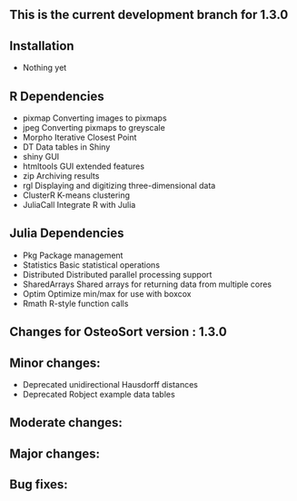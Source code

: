## This is the current development branch for 1.3.0

## Installation
* Nothing yet

## R Dependencies
* pixmap            Converting images to pixmaps
* jpeg              Converting pixmaps to greyscale
* Morpho            Iterative Closest Point
* DT                Data tables in Shiny
* shiny             GUI
* htmltools         GUI extended features
* zip               Archiving results
* rgl               Displaying and digitizing three-dimensional data
* ClusterR          K-means clustering
* JuliaCall         Integrate R with Julia

## Julia Dependencies
* Pkg               Package management
* Statistics        Basic statistical operations
* Distributed       Distributed parallel processing support
* SharedArrays      Shared arrays for returning data from multiple cores
* Optim             Optimize min/max for use with boxcox
* Rmath             R-style function calls

## Changes for OsteoSort version : 1.3.0

## Minor changes:
* Deprecated unidirectional Hausdorff distances
* Deprecated Robject example data tables

## Moderate changes:


## Major changes:


## Bug fixes:
